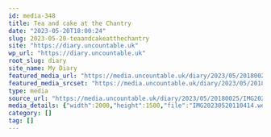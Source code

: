 ```yaml
---
id: media-348
title: Tea and cake at the Chantry
date: "2023-05-20T18:00:24"
slug: 2023-05-20-teaandcakeatthechantry
site: "https://diary.uncountable.uk"
wp_url: "https://diary.uncountable.uk"
root_slug: diary
site_name: My Diary
featured_media_url: "https://media.uncountable.uk/diary/2023/05/20180025/IMG20230520110414.webp"
featured_media_srcset: "https://media.uncountable.uk/diary/2023/05/20180025/IMG20230520110414-300x225.webp 300w, https://media.uncountable.uk/diary/2023/05/20180025/IMG20230520110414-1024x768.webp 1024w, https://media.uncountable.uk/diary/2023/05/20180025/IMG20230520110414-150x150.webp 150w, https://media.uncountable.uk/diary/2023/05/20180025/IMG20230520110414-1920x1440.webp 1920w, https://media.uncountable.uk/diary/2023/05/20180025/IMG20230520110414.webp 2000w"
type: media
source_url: "https://media.uncountable.uk/diary/2023/05/20180025/IMG20230520110414.webp"
media_details: {"width":2000,"height":1500,"file":"IMG20230520110414.webp","filesize":130100,"sizes":{"medium":{"file":"IMG20230520110414-300x225.webp","width":300,"height":225,"filesize":18252,"mime_type":"image/webp","source_url":"https://media.uncountable.uk/diary/2023/05/20180025/IMG20230520110414-300x225.webp"},"large":{"file":"IMG20230520110414-1024x768.webp","width":1024,"height":768,"filesize":124994,"mime_type":"image/webp","source_url":"https://media.uncountable.uk/diary/2023/05/20180025/IMG20230520110414-1024x768.webp"},"thumbnail":{"file":"IMG20230520110414-150x150.webp","width":150,"height":150,"filesize":7316,"mime_type":"image/webp","source_url":"https://media.uncountable.uk/diary/2023/05/20180025/IMG20230520110414-150x150.webp"},"xxl":{"file":"IMG20230520110414-1920x1440.webp","width":1920,"height":1440,"filesize":293574,"mime_type":"image/webp","source_url":"https://media.uncountable.uk/diary/2023/05/20180025/IMG20230520110414-1920x1440.webp"},"full":{"file":"IMG20230520110414.webp","width":2000,"height":1500,"mime_type":"image/webp","source_url":"https://media.uncountable.uk/diary/2023/05/20180025/IMG20230520110414.webp"}},"image_meta":{"aperture":"0","credit":"","camera":"","caption":"","created_timestamp":"0","copyright":"","focal_length":"0","iso":"0","shutter_speed":"0","title":"","orientation":"0","keywords":[]}}
category: []
tag: []
---
```


